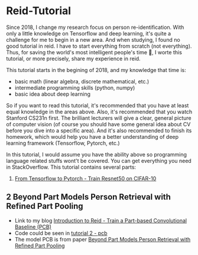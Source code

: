 # Reid-Tutorial

Since 2018, I change my research focus on person re-identification. With only a little knowledge on Tensorflow and deep learning, it's quite a challenge for me to begin in a new area. And when studying, I found no good tutorial in reid. I have to start everything from scratch (not everything). Thus, for saving the world's most intelligent people's time 🙂, I worte this tutorial, or more precisely, share my experience in reid.

This tutorial starts in the begining of 2018, and my knowledge that time is:

- basic math (linear algebra, discrete mathematical, etc.)
- intermediate programming skills (python, numpy)
- basic idea about deep learning

So if you want to read this tutorial, it's recommended that you have at least equal knowledge in the areas above. Also, it's recommended that you watch Stanford CS231n first. The brilliant lecturers will give a clear, general picture of computer vision (of course you should have some general idea about CV before you dive into a specific area). And it's also recommended to finish its homework, which would help  you have a better understanding of deep learning framework (Tensorflow, Pytorch, etc.)

In this tutorial, I would assume you have the ability above so programming language related stuffs wont't be covered. You can get everything you need in StackOverflow. This tutorial contains several parts:

1. [From Tensorflow to Pytorch - Train Resnet50 on CIFAR-10](http://ecr23.me/vision/pytorch-tutorial-resnet-on-cifar10/)

## 2 Beyond Part Models Person Retrieval with Refined Part Pooling

- Link to my blog [Introduction to Reid - Train a Part-based Convolutional Baseline (PCB)](http://ecr23.me/vision/reid-tutorial-train-a-pcb-model/)
- Code could be seen in [tutorial 2 - pcb](https://github.com/ECer23/reid-tutorial/tree/master/tutorial%202%20-%20pcb)
- The model PCB is from paper [Beyond Part Models Person Retrieval with Refined Part Pooling](https://arxiv.org/abs/1711.09349)
